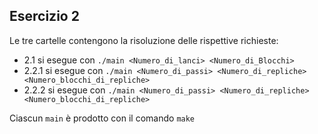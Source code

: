 ## Esercizio 2
Le tre cartelle contengono la risoluzione delle rispettive richieste:
- 2.1 si esegue con `./main <Numero_di_lanci> <Numero_di_Blocchi>`
- 2.2.1 si esegue con `./main <Numero_di_passi> <Numero_di_repliche> <Numero_blocchi_di_repliche>`
- 2.2.2 si esegue con `./main <Numero_di_passi> <Numero_di_repliche> <Numero_blocchi_di_repliche>`

Ciascun `main` è prodotto con il comando `make`
